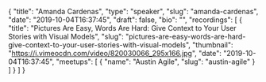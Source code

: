 {
  "title": "Amanda Cardenas",
  "type": "speaker",
  "slug": "amanda-cardenas",
  "date": "2019-10-04T16:37:45",
  "draft": false,
  "bio": "",
  "recordings": [
    {
      "title": "Pictures Are Easy, Words Are Hard: Give Context to Your User Stories with Visual Models",
      "slug": "pictures-are-easy-words-are-hard-give-context-to-your-user-stories-with-visual-models",
      "thumbnail": "https://i.vimeocdn.com/video/820030066_295x166.jpg",
      "date": "2019-10-04T16:37:45",
      "meetups": [
        {
          "name": "Austin Agile",
          "slug": "austin-agile"
        }
      ]
    }
  ]
}